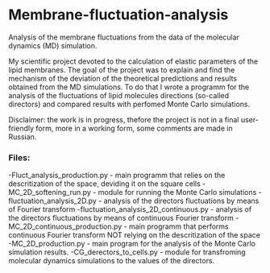# Membrane-fluctuation-analysis
Analysis of the membrane fluctuations from the data of the molecular dynamics (MD) simulation.

My scientific project devoted to the calculation of elastic parameters of the lipid membranes.
The goal of the project was to explain and find the mechanism of the deviation of the theoretical predictions and results obtained from the MD simulations.
To do that I wrote a programm for the analysis of the fluctuations of lipid molecules directions (so-called directors) and compared results with 
perfomed Monte Carlo simulations.

Disclaimer: the work is in progress, thefore the project is not in a final user-friendly form, more in a working form, some comments are made in Russian.

### Files:

-Fluct_analysis_production.py - main programm that relies on the descritization of the space, deviding it on the square cells
-MC_2D_softening_run.py - module for running the Monte Carlo simulations
-fluctuation_analysis_2D.py - analysis of the directors fluctuations by means of Fourier transform
-fluctuation_analysis_2D_continuous.py - analysis of the directors fluctuations by means of continuous Fourier transform
-MC_2D_continuous_production.py - main programm that performs continuous Fourier transform NOT relying on the descritization of the space
-MC_2D_production.py - main program for the analysis of the Monte Carlo simulation results. 
-CG_derectors_to_cells.py - module for transfroming molecular dynamics simulations to the values of the directors.
